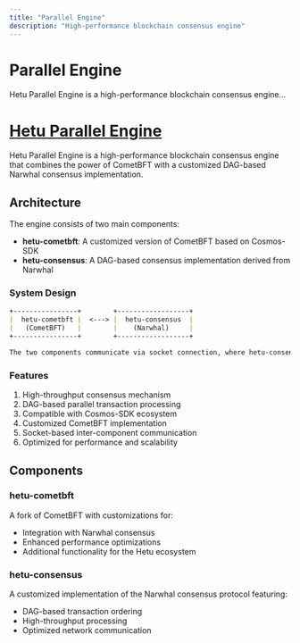 ```yaml
---
title: "Parallel Engine"
description: "High-performance blockchain consensus engine"
---
```


# Parallel Engine

Hetu Parallel Engine is a high-performance blockchain consensus engine...

# [Hetu Parallel Engine](https://github.com/hetu-project/hetu-parallel-engine) 

Hetu Parallel Engine is a high-performance blockchain consensus engine that combines the power of CometBFT with a customized DAG-based Narwhal consensus implementation. 

## Architecture

The engine consists of two main components:

- **hetu-cometbft**: A customized version of CometBFT based on Cosmos-SDK
- **hetu-consensus**: A DAG-based consensus implementation derived from Narwhal

### System Design

```ascii:/README.md
+----------------+        +------------------+
|  hetu-cometbft |  <---> |  hetu-consensus  |
|   (CometBFT)   |        |    (Narwhal)     |
+----------------+        +------------------+

The two components communicate via socket connection, where hetu-consensus (Narwhal) handles the ordering consensus.
```
### Features
1. High-throughput consensus mechanism
2. DAG-based parallel transaction processing
3. Compatible with Cosmos-SDK ecosystem
4. Customized CometBFT implementation
5. Socket-based inter-component communication
6. Optimized for performance and scalability

## Components
### hetu-cometbft
A fork of CometBFT with customizations for:

- Integration with Narwhal consensus
- Enhanced performance optimizations
- Additional functionality for the Hetu ecosystem

### hetu-consensus
A customized implementation of the Narwhal consensus protocol featuring:

- DAG-based transaction ordering
- High-throughput processing
- Optimized network communication
